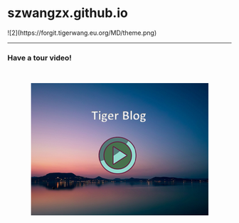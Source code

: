 <h1>szwangzx.github.io</h1>
![2](https://forgit.tigerwang.eu.org/MD/theme.png)
<hr>
<h3>Have a tour video!</h3>
<div style="text-align: center;">
<br>

[![video](/MD/video.png "video")](https://forgit.tigerwang.eu.org/MD/tour.html)

<br>
</div>
